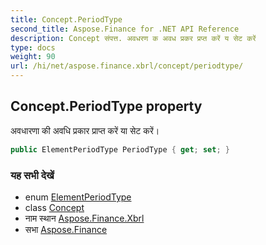 ```yaml
---
title: Concept.PeriodType
second_title: Aspose.Finance for .NET API Reference
description: Concept संपत्त. अवधरण क अवध प्रकर प्रप्त करें य सेट करें
type: docs
weight: 90
url: /hi/net/aspose.finance.xbrl/concept/periodtype/
---
```

## Concept.PeriodType property

अवधारणा की अवधि प्रकार प्राप्त करें या सेट करें।

```csharp
public ElementPeriodType PeriodType { get; set; }
```

### यह सभी देखें

* enum [ElementPeriodType](../../elementperiodtype/)
* class [Concept](../)
* नाम स्थान [Aspose.Finance.Xbrl](../../concept/)
* सभा [Aspose.Finance](../../../)


